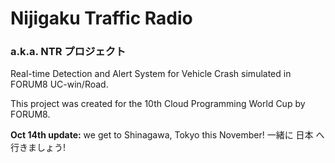 # Nijigaku Traffic Radio

### a.k.a. NTR プロジェクト

Real-time Detection and Alert System for Vehicle Crash simulated in FORUM8 UC-win/Road.

This project was created for the 10th Cloud Programming World Cup by FORUM8.

**Oct 14th update:** we get to Shinagawa, Tokyo this November! 一緒に 日本 へ 行きましょう!
